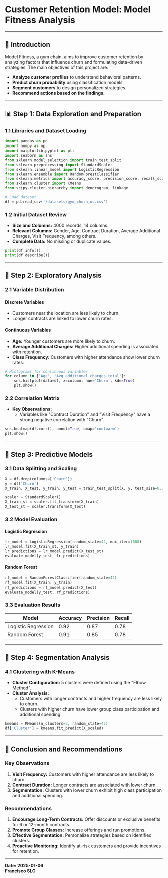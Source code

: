 # Customer Retention Model: Model Fitness Analysis

---

## 🌟 **Introduction**

Model Fitness, a gym chain, aims to improve customer retention by analyzing factors that influence churn and formulating data-driven strategies. The main objectives of this project are:

- **Analyze customer profiles** to understand behavioral patterns.
- **Predict churn probability** using classification models.
- **Segment customers** to design personalized strategies.
- **Recommend actions based on the findings.**

---

## 📊 **Step 1: Data Exploration and Preparation**

### 1.1 **Libraries and Dataset Loading**
```python
import pandas as pd
import numpy as np
import matplotlib.pyplot as plt
import seaborn as sns
from sklearn.model_selection import train_test_split
from sklearn.preprocessing import StandardScaler
from sklearn.linear_model import LogisticRegression
from sklearn.ensemble import RandomForestClassifier
from sklearn.metrics import accuracy_score, precision_score, recall_score
from sklearn.cluster import KMeans
from scipy.cluster.hierarchy import dendrogram, linkage

# Load dataset
df = pd.read_csv('/datasets/gym_churn_us.csv')
```

### 1.2 **Initial Dataset Review**
- **Size and Columns:** 4000 records, 14 columns.
- **Relevant Columns:** Gender, Age, Contract Duration, Average Additional Charges, Visit Frequency, among others.
- **Complete Data:** No missing or duplicate values.

```python
print(df.info())
print(df.describe())
```

---

## 🌄 **Step 2: Exploratory Analysis**

### 2.1 **Variable Distribution**

#### Discrete Variables
- Customers near the location are less likely to churn.
- Longer contracts are linked to lower churn rates.

#### Continuous Variables
- **Age:** Younger customers are more likely to churn.
- **Average Additional Charges:** Higher additional spending is associated with retention.
- **Class Frequency:** Customers with higher attendance show lower churn rates.

```python
# Histograms for continuous variables
for column in ['Age', 'Avg_additional_charges_total']:
    sns.histplot(data=df, x=column, hue='Churn', kde=True)
    plt.show()
```

### 2.2 **Correlation Matrix**
- **Key Observations:**
  - Variables like "Contract Duration" and "Visit Frequency" have a strong negative correlation with "Churn".

```python
sns.heatmap(df.corr(), annot=True, cmap='coolwarm')
plt.show()
```

---

## 🔧 **Step 3: Predictive Models**

### 3.1 **Data Splitting and Scaling**
```python
X = df.drop(columns=['Churn'])
y = df['Churn']
X_train, X_test, y_train, y_test = train_test_split(X, y, test_size=0.2, random_state=42)

scaler = StandardScaler()
X_train_st = scaler.fit_transform(X_train)
X_test_st = scaler.transform(X_test)
```

### 3.2 **Model Evaluation**
#### Logistic Regression
```python
lr_model = LogisticRegression(random_state=42, max_iter=1000)
lr_model.fit(X_train_st, y_train)
lr_predictions = lr_model.predict(X_test_st)
evaluate_model(y_test, lr_predictions)
```

#### Random Forest
```python
rf_model = RandomForestClassifier(random_state=42)
rf_model.fit(X_train, y_train)
rf_predictions = rf_model.predict(X_test)
evaluate_model(y_test, rf_predictions)
```

### 3.3 **Evaluation Results**
| Model                | Accuracy | Precision | Recall |
|-----------------------|-----------|-------------|--------------|
| Logistic Regression | 0.92      | 0.87        | 0.78         |
| Random Forest       | 0.91      | 0.85        | 0.78         |

---

## 🌿 **Step 4: Segmentation Analysis**

### 4.1 **Clustering with K-Means**
- **Cluster Configuration:** 5 clusters were defined using the "Elbow Method".
- **Cluster Analysis:**
  - Customers with longer contracts and higher frequency are less likely to churn.
  - Clusters with higher churn have lower group class participation and additional spending.

```python
kmeans = KMeans(n_clusters=5, random_state=42)
df['Cluster'] = kmeans.fit_predict(X_scaled)
```

---

## 🌟 **Conclusion and Recommendations**

### Key Observations
1. **Visit Frequency:** Customers with higher attendance are less likely to churn.
2. **Contract Duration:** Longer contracts are associated with lower churn.
3. **Segmentation:** Clusters with lower churn exhibit high class participation and additional spending.

### Recommendations
1. **Encourage Long-Term Contracts:** Offer discounts or exclusive benefits for 6 or 12-month contracts.
2. **Promote Group Classes:** Increase offerings and run promotions.
3. **Effective Segmentation:** Personalize strategies based on identified clusters.
4. **Proactive Monitoring:** Identify at-risk customers and provide incentives for retention.

---

**Date: 2025-01-06**  
**Francisco SLG**

